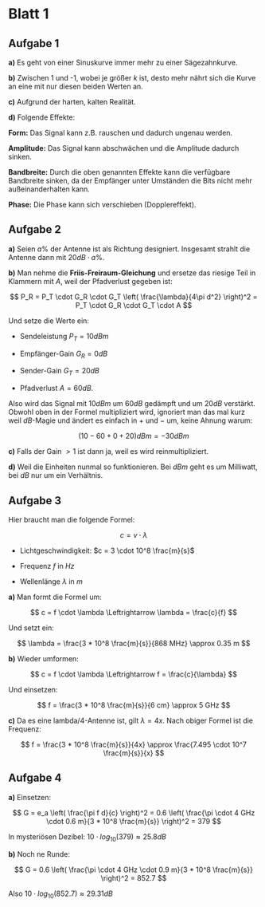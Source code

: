 # Blatt 1

## Aufgabe 1

**a)** Es geht von einer Sinuskurve immer mehr zu einer Sägezahnkurve.

**b)** Zwischen 1 und -1, wobei je größer $k$ ist, desto mehr nährt sich die Kurve an eine mit nur diesen beiden Werten an.

**c)** Aufgrund der harten, kalten Realität.

**d)** Folgende Effekte:

**Form:** Das Signal kann z.B. rauschen und dadurch ungenau werden.

**Amplitude:** Das Signal kann abschwächen und die Amplitude dadurch sinken.

**Bandbreite:** Durch die oben genannten Effekte kann die verfügbare Bandbreite sinken, da der Empfänger unter Umständen die Bits nicht mehr außeinanderhalten kann.

**Phase:** Die Phase kann sich verschieben (Dopplereffekt).


## Aufgabe 2

**a)** Seien $a\%$ der Antenne ist als Richtung designiert. Insgesamt strahlt die Antenne dann mit $20 dB \cdot a\%$.

**b)** Man nehme die **Friis-Freiraum-Gleichung** und ersetze das riesige Teil in Klammern mit $A$, weil der Pfadverlust gegeben ist:

$$
P_R = P_T \cdot G_R \cdot G_T \left( \frac{\lambda}{4\pi d^2} \right)^2 = P_T \cdot G_R \cdot G_T \cdot A
$$

Und setze die Werte ein:

* Sendeleistung $P_T = 10 dBm$

* Empfänger-Gain $G_R = 0 dB$

* Sender-Gain $G_T = 20 dB$

* Pfadverlust $A = 60dB$.

Also wird das Signal mit $10 dBm$ um $60 dB$ gedämpft und um $20 dB$ verstärkt. Obwohl oben in der Formel multipliziert wird, ignoriert man das mal kurz weil $dB$-Magie und ändert es einfach in $+$ und $-$ um, keine Ahnung warum:

$$
(10 - 60 + 0 + 20) dBm = -30 dBm
$$

**c)** Falls der Gain $> 1$ ist dann ja, weil es wird reinmultipliziert.

**d)** Weil die Einheiten nunmal so funktionieren. Bei $dBm$ geht es um Milliwatt, bei $dB$ nur um ein Verhältnis.


## Aufgabe 3

Hier braucht man die folgende Formel:

$$
c = v \cdot \lambda
$$

* Lichtgeschwindigkeit: $c = 3 \cdot 10^8 \frac{m}{s}$

* Frequenz $f$ in $Hz$

* Wellenlänge $\lambda$ in $m$

**a)** Man formt die Formel um:

$$
c = f \cdot \lambda \Leftrightarrow \lambda = \frac{c}{f}
$$

Und setzt ein:

$$
\lambda = \frac{3 * 10^8 \frac{m}{s}}{868 MHz} \approx 0.35 m
$$

**b)** Wieder umformen:

$$
c = f \cdot \lambda \Leftrightarrow f = \frac{c}{\lambda}
$$

Und einsetzen:

$$
f = \frac{3 * 10^8 \frac{m}{s}}{6 cm} \approx 5 GHz
$$

**c)** Da es eine lambda/4-Antenne ist, gilt $\lambda = 4x$. Nach obiger Formel ist die Frequenz:

$$
f = \frac{3 * 10^8 \frac{m}{s}}{4x} \approx \frac{7.495 \cdot 10^7 \frac{m}{s}}{x}
$$


## Aufgabe 4

**a)** Einsetzen:

$$
G = e_a \left( \frac{\pi f d}{c} \right)^2 = 0.6 \left( \frac{\pi \cdot 4 GHz \cdot 0.6 m}{3 * 10^8 \frac{m}{s}} \right)^2 = 379
$$

In mysteriösen Dezibel: $10 \cdot log_{10}(379) \approx 25.8 dB$

**b)** Noch ne Runde:

$$
G = 0.6 \left( \frac{\pi \cdot 4 GHz \cdot 0.9 m}{3 * 10^8 \frac{m}{s}} \right)^2 = 852.7
$$

Also $10 \cdot log_{10}(852.7) \approx 29.31 dB$
